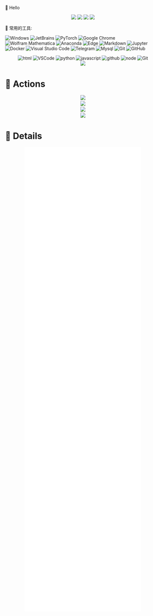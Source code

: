 🙋 Hello

<div align="center">
<a href="https://github.com/flowerfalling/Research-Study---Chemistry">
  <img src="https://github-readme-stats.vercel.app/api/pin/?username=flowerfalling&repo=Research-Study---Chemistry&theme=dark&bg_color=0d1117&hide_border=true" /></a>
<a href="https://github.com/flowerfalling/study-notes">
  <img src="https://github-readme-stats.vercel.app/api/pin/?username=flowerfalling&repo=study-notes&theme=dark&bg_color=0d1117&hide_border=true" /></a>
<a href="https://github.com/flowerfalling/Deep-learning">
  <img src="https://github-readme-stats.vercel.app/api/pin/?username=flowerfalling&repo=Deep-learning&theme=dark&bg_color=0d1117&hide_border=true" /></a>
<a href="https://github.com/flowerfalling/mySpider">
  <img src="https://github-readme-stats.vercel.app/api/pin/?username=flowerfalling&repo=mySpider&theme=dark&bg_color=0d1117&hide_border=true" /></a>
</div>


🧰 常用的工具:

![Windows](https://img.shields.io/badge/Windows-0078D6?style=flat-square&logo=windows&logoColor=white)
![JetBrains](https://img.shields.io/badge/-JetBrains-blueviolet?style=flat-square&logo=jetbrains)
![PyTorch](https://img.shields.io/badge/-PyTorch-FCC624?style=flat-square&logo=pytorch)
![Google Chrome](https://img.shields.io/badge/Chrome-4285F4?style=flat-square&logo=GoogleChrome&logoColor=white)
![Wolfram Mathematica](https://img.shields.io/badge/-Wolfram%20Mathematica-red?style=flat-square&logo=wolframmathematica)
![Anaconda](https://img.shields.io/badge/-Anaconda-lightgrey?style=flat-square&logo=anaconda)
![Edge](https://img.shields.io/badge/Edge-0078D7?style=flat-square&logo=Microsoft-edge&logoColor=white)
![Markdown](https://img.shields.io/badge/Markdown-black?style=flat-square&logo=markdown)
![Jupyter](https://img.shields.io/badge/-Jupyter-success?style=flat-square&logo=Jupyter)
![Docker](https://img.shields.io/badge/-Docker-blueviolet?style=flat-square&logo=docker&logoColor=white)
![Visual Studio Code](https://img.shields.io/badge/-Visual%20Studio%20Code-007ACC?style=flat-square&logo=Visual%20Studio%20Code&logoColor=fff)
![Telegram](https://img.shields.io/badge/-Telegram-lightgrey?style=flat-square&logo=telegram)
![Mysql](https://img.shields.io/badge/-Mysql-red?style=flat-square&logo=mysql)
![Git](https://img.shields.io/badge/-Git-FCC624?style=flat-square&logo=git)
![GitHub](https://img.shields.io/badge/-GitHub-pink?style=flat-square&logo=github)

<div align="center">
  <img alt-"html5" src="https://media.giphy.com/media/XAxylRMCdpbEWUAvr8/giphy.gif" width="100" title="html">
  <img alt="VSCode" src="https://i.giphy.com/media/IdyAQJVN2kVPNUrojM/200.webp" width="100" title="vscode">
  <img alt="python" src="https://i.giphy.com/media/LMt9638dO8dftAjtco/200.webp" width="100" title="python">
  <img alt="javascript" src="https://media3.giphy.com/media/ln7z2eWriiQAllfVcn/200w.webp" width="100" title="javascript">
  <img alt="github" src="https://i.giphy.com/media/KzJkzjggfGN5Py6nkT/200.webp" width="100" title="github">
  <img alt="node" src="https://media.giphy.com/media/kdFc8fubgS31b8DsVu/giphy.gif" width="85" title="node">
  <img alt="Git" src="https://media.giphy.com/media/kH1DBkPNyZPOk0BxrM/giphy.gif" width="100" title="Git">
</div>


<div align="center"><img src="https://cdn.jsdelivr.net/gh/sun0225SUN/photos/images/202110311924844.png" /></div>

# 🚀 Actions

<div align="center">
	<img src="https://streak-stats.demolab.com?user=flowerfalling&theme=github-dark-blue"/>
</div>
<div align="center"><img src="https://quotes-github-readme.vercel.app/api?type=horizontal&theme=dark"></div>

<div align="center"><img  src="https://github-profile-trophy.vercel.app/?username=flowerfalling&theme=gruvbox&row=1&column=7&no-frame=true&no-bg=true" /></div>

<div align="center"><img  src="https://github-readme-stats.vercel.app/api?username=flowerfalling&show_icons=true&theme=prussian" /></div>

# 🎯 Details

<div align="center">
  <img src="./github-metrics.svg" alt="plugin metrics" width="75%"/>
</div>
